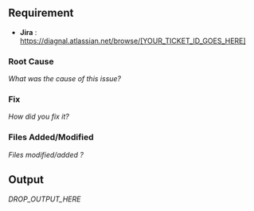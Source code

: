 
## Requirement
- **Jira** : https://diagnal.atlassian.net/browse/[YOUR_TICKET_ID_GOES_HERE]


### Root Cause
*What was the cause of this issue?*

### Fix
*How did you fix it?*

### Files Added/Modified
*Files modified/added  ?*



## Output

*DROP_OUTPUT_HERE*